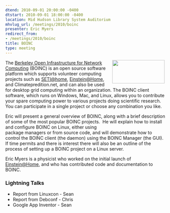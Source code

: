 ```yaml
---
dtend: 2010-09-01 20:00:00 -0400
dtstart: 2010-09-01 18:00:00 -0400
location: Mid Hudson Library System Auditorium
mhvlug_url: /meetings/2010/boinc
presenter: Eric Myers
redirect_from:
- /meetings/2010/boinc
title: BOINC
type: meeting
---
```



<img align="right" width="164" hspace="5" height="73" src="/sites/default/files/www_logo.gif" alt="" />The [Berkeley Open Infrastructure for Network Computing](http://boinc.berkeley.edu/) (BOINC) is an open source software platform which supports volunteer computing projects such as [SETI@home](mailto:SETI@home), [Einstein@Home](mailto:Einstein@Home), and Climatepredition.net, and can also be used for desktop grid computing within an organization. The BOINC client software, which runs on Windows, Mac, and Linux, allows you to contribute your spare computing power to various projects doing scientific research.  You can participate in a single project or choose any combination you like.

Eric will present a general overview of BOINC, along with a brief description of some of the most popular BOINC projects.  He will explain how to install and configure BOINC on Linux, either using <br />
package managers or from source code, and will demonstrate how to control the BOINC client (the daemon) using the BOINC Manager (the GUI).  If time permits and there is interest there will also be an outline of the process of setting up a BOINC project on a Linux server.

Eric Myers is a physicist who worked on the initial launch of [Einstein@Home](http://www.einsteinathome.org/), and who has contributed code and documentation to BOINC.

### Lightning Talks
- Report from Linuxcon - Sean
- Report from Debconf - Chris
- Google App Inventor - Sean